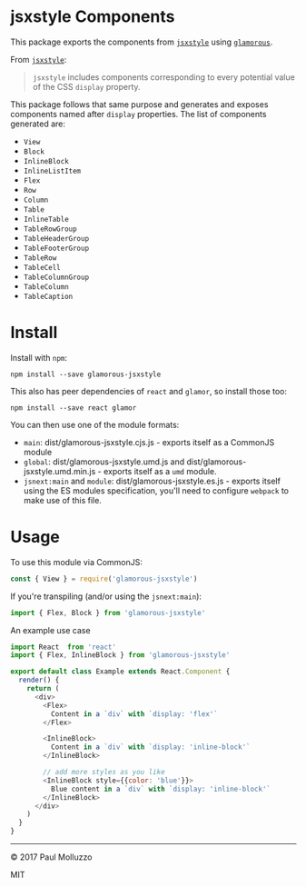 # jsxstyle Components

This package exports the components from [`jsxstyle`](https://github.com/smyte/jsxstyle) using [`glamorous`](https://github.com/paypal/glamorous/).

From [`jsxstyle`](https://github.com/smyte/jsxstyle):

> `jsxstyle` includes components corresponding to every potential value of the CSS `display` property.

This package follows that same purpose and generates and exposes components named after `display` properties. The list of components generated are:

* `View`
* `Block`
* `InlineBlock`
* `InlineListItem`
* `Flex`
* `Row`
* `Column`
* `Table`
* `InlineTable`
* `TableRowGroup`
* `TableHeaderGroup`
* `TableFooterGroup`
* `TableRow`
* `TableCell`
* `TableColumnGroup`
* `TableColumn`
* `TableCaption`

# Install

Install with `npm`:

`npm install --save glamorous-jsxstyle`

This also has peer dependencies of `react` and `glamor`, so install those too:

`npm install --save react glamor`


You can then use one of the module formats:

* `main`: dist/glamorous-jsxstyle.cjs.js - exports itself as a CommonJS module
* `global`: dist/glamorous-jsxstyle.umd.js and dist/glamorous-jsxstyle.umd.min.js  - exports itself as a `umd` module.
* `jsnext:main` and `module`: dist/glamorous-jsxstyle.es.js - exports itself using the ES modules specification, you'll need to configure `webpack` to make use of this file.

# Usage

To use this module via CommonJS:

```js
const { View } = require('glamorous-jsxstyle')
```

If you're transpiling (and/or using the `jsnext:main`):

```js
import { Flex, Block } from 'glamorous-jsxstyle'
```

An example use case

```js
import React  from 'react'
import { Flex, InlineBlock } from 'glamorous-jsxstyle'

export default class Example extends React.Component {
  render() {
    return (
      <div>
        <Flex>
          Content in a `div` with `display: 'flex'`
        </Flex>

        <InlineBlock>
          Content in a `div` with `display: 'inline-block'`
        </InlineBlock>

        // add more styles as you like
        <InlineBlock style={{color: 'blue'}}>
          Blue content in a `div` with `display: 'inline-block'`
        </InlineBlock>
      </div>
    )
  }
}

```

---

© 2017 Paul Molluzzo

MIT
